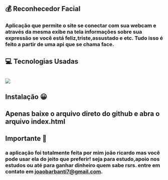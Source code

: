 ## 💰 Reconhecedor Facial

### Aplicação que permite o site se conectar com sua webcam e através da mesma exibe na tela informações sobre sua expressão se você está feliz,triste,assustado e etc. Tudo isso é feito a partir de uma api que se chama face.

## 💻 Tecnologias Usadas
<div style="display: inline_block"><br/>
<img align="center" src="https://img.shields.io/badge/JavaScript-323330?style=for-the-badge&logo=javascript&logoColor=F7DF1E">

## Instalação 😀

## Apenas baixe o arquivo direto do github e abra o arquivo index.html

## Importante 💛

### a aplicação foi totalmente feita por mim joão ricardo mas você pode usar ela do jeito que preferir! seja para estudo,apoio nos estudos ou até para ganhar dinheiro quem sabe rsrs. entre em contato em joaobarbanti7@gmail.com.
</div>
